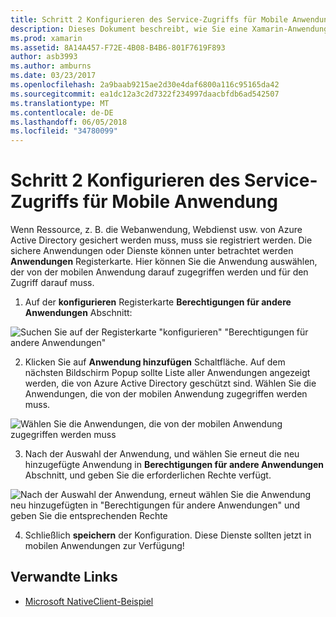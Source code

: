 ```yaml
---
title: Schritt 2 Konfigurieren des Service-Zugriffs für Mobile Anwendung
description: Dieses Dokument beschreibt, wie Sie eine Xamarin-Anwendung mit Zugriff auf eine Azure-Anwendung mit Azure Active Directory gesichert bereitstellen.
ms.prod: xamarin
ms.assetid: 8A14A457-F72E-4B08-B4B6-801F7619F893
author: asb3993
ms.author: amburns
ms.date: 03/23/2017
ms.openlocfilehash: 2a9baab9215ae2d30e4daf6800a116c95165da42
ms.sourcegitcommit: ea1dc12a3c2d7322f234997daacbfdb6ad542507
ms.translationtype: MT
ms.contentlocale: de-DE
ms.lasthandoff: 06/05/2018
ms.locfileid: "34780099"
---
```

# <a name="step-2-configure-service-access-for-mobile-application"></a>Schritt 2 Konfigurieren des Service-Zugriffs für Mobile Anwendung

Wenn Ressource, z. B. die Webanwendung, Webdienst usw. von Azure Active Directory gesichert werden muss, muss sie registriert werden. Die sichere Anwendungen oder Dienste können unter betrachtet werden **Anwendungen** Registerkarte. Hier können Sie die Anwendung auswählen, der von der mobilen Anwendung darauf zugegriffen werden und für den Zugriff darauf muss.

1. Auf der **konfigurieren** Registerkarte **Berechtigungen für andere Anwendungen** Abschnitt:

  ![](configure-images/2.1-configure.png "Suchen Sie auf der Registerkarte \"konfigurieren\" \"Berechtigungen für andere Anwendungen\"")

2.  Klicken Sie auf **Anwendung hinzufügen** Schaltfläche. Auf dem nächsten Bildschirm Popup sollte Liste aller Anwendungen angezeigt werden, die von Azure Active Directory geschützt sind. Wählen Sie die Anwendungen, die von der mobilen Anwendung zugegriffen werden muss.

  ![](configure-images/2.2-add-application.png "Wählen Sie die Anwendungen, die von der mobilen Anwendung zugegriffen werden muss")

3. Nach der Auswahl der Anwendung, und wählen Sie erneut die neu hinzugefügte Anwendung in **Berechtigungen für andere Anwendungen** Abschnitt, und geben Sie die erforderlichen Rechte verfügt.

  ![](configure-images/2.3-permissions.png "Nach der Auswahl der Anwendung, erneut wählen Sie die Anwendung neu hinzugefügten in \"Berechtigungen für andere Anwendungen\" und geben Sie die entsprechenden Rechte")

4. Schließlich **speichern** der Konfiguration. Diese Dienste sollten jetzt in mobilen Anwendungen zur Verfügung!



## <a name="related-links"></a>Verwandte Links

- [Microsoft NativeClient-Beispiel](https://github.com/AzureADSamples/NativeClient-MultiTarget-DotNet)
